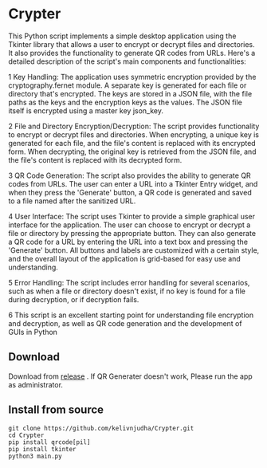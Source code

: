 # Crypter

This Python script implements a simple desktop application using the Tkinter library that allows a user to encrypt or decrypt files and directories. It also provides the functionality to generate QR codes from URLs. Here's a detailed description of the script's main components and functionalities:

1 Key Handling: The application uses symmetric encryption provided by the cryptography.fernet module. A separate key is generated for each file or directory that's encrypted. The keys are stored in a JSON file, with the file paths as the keys and the encryption keys as the values. The JSON file itself is encrypted using a master key json_key.

2 File and Directory Encryption/Decryption: The script provides functionality to encrypt or decrypt files and directories. When encrypting, a unique key is generated for each file, and the file's content is replaced with its encrypted form. When decrypting, the original key is retrieved from the JSON file, and the file's content is replaced with its decrypted form.

3 QR Code Generation: The script also provides the ability to generate QR codes from URLs. The user can enter a URL into a Tkinter Entry widget, and when they press the 'Generate' button, a QR code is generated and saved to a file named after the sanitized URL.

4 User Interface: The script uses Tkinter to provide a simple graphical user interface for the application. The user can choose to encrypt or decrypt a file or directory by pressing the appropriate button. They can also generate a QR code for a URL by entering the URL into a text box and pressing the 'Generate' button. All buttons and labels are customized with a certain style, and the overall layout of the application is grid-based for easy use and understanding.

5 Error Handling: The script includes error handling for several scenarios, such as when a file or directory doesn't exist, if no key is found for a file during decryption, or if decryption fails.

6 This script is an excellent starting point for understanding file encryption and decryption, as well as QR code generation and the development of GUIs in Python

## Download

Download from [release](https://github.com/kelivnjudha/Crypter/releases/tag/v1.1)
. If QR Generater doesn't work, Please run the app as administrator.

## Install from source

```
git clone https://github.com/kelivnjudha/Crypter.git
cd Crypter
pip install qrcode[pil]
pip install tkinter
python3 main.py
```
